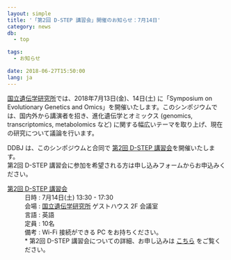```yaml
---
layout: simple
title: '「第2回 D-STEP 講習会」開催のお知らせ：7月14日'
category: news
db:
  - top

tags:
  - お知らせ

date: 2018-06-27T15:50:00
lang: ja
---
```


<p><a href="https://www.nig.ac.jp/nig/ja/">国立遺伝学研究所</a>では、2018年7月13日(金)、14日(土) に「Symposium on Evolutionary Genetics and Omics」を開催いたします。このシンポジウムでは、国内外から講演者を招き、進化遺伝学とオミックス (genomics, transcriptomics, metabolomics など) に関する幅広いテーマを取り上げ、現在の研究について議論を行います。</p>

<p>DDBJ は、このシンポジウムと合同で <a href="/activities/training/2018-07-14.html">第2回 D-STEP 講習会</a>を開催いたします。<br>第2回 D-STEP 講習会に参加を希望される方は申し込みフォームからお申込みください。</a>

<dl>
    <dt><a href="/activities/training/2018-07-14.html">第2回 D-STEP 講習会</a></dt>
    <dd>日時 : 7月14日(土) 13:30 - 17:30</dd>
    <dd>会場 : <a href="https://www.nig.ac.jp/nig/ja/about-nig/access_ja">国立遺伝学研究所</a> ゲストハウス 2F 会議室
    <dd>
    <dd>言語 : 英語</dd>
    <dd>定員 : 10名</dd>
    <dd>備考 : Wi-Fi 接続ができる PC をお持ちください。</dd>
    <dd><span class="red bold">*</span> 第2回 D-STEP 講習会についての詳細、お申し込みは <span class="bold"><a href="/activities/training/2018-07-14.html">こちら</a></span> をご覧ください。
</dl>
